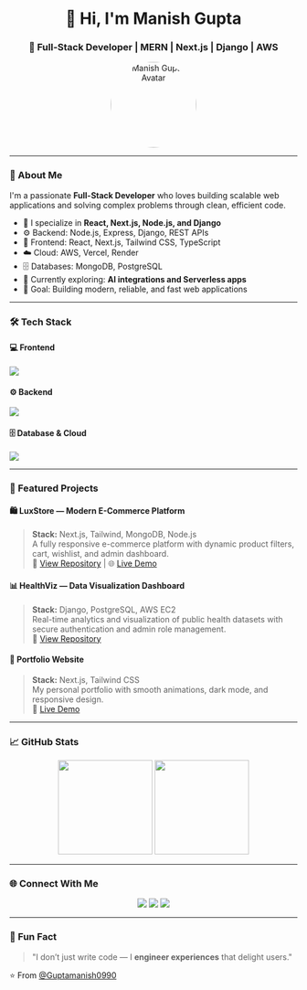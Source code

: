 <h1 align="center">👋 Hi, I'm Manish Gupta</h1>
<h3 align="center">🚀 Full-Stack Developer | MERN | Next.js | Django | AWS</h3>

<p align="center">
  <img src="https://github.com/Guptamanish0990.png" width="150" style="border-radius:50%" alt="Manish Gupta Avatar" />
</p>

---

### 🌟 About Me
I'm a passionate **Full-Stack Developer** who loves building scalable web applications and solving complex problems through clean, efficient code.

- 💼 I specialize in **React, Next.js, Node.js, and Django**
- ⚙️ Backend: Node.js, Express, Django, REST APIs
- 🧠 Frontend: React, Next.js, Tailwind CSS, TypeScript
- ☁️ Cloud: AWS, Vercel, Render
- 🗄 Databases: MongoDB, PostgreSQL
- 🔭 Currently exploring: **AI integrations and Serverless apps**
- 🎯 Goal: Building modern, reliable, and fast web applications

---

### 🛠 Tech Stack

#### 💻 Frontend
<p>
  <img src="https://skillicons.dev/icons?i=react,nextjs,html,css,tailwind,typescript,figma" />
</p>

#### ⚙️ Backend
<p>
  <img src="https://skillicons.dev/icons?i=nodejs,express,python,django,fastapi" />
</p>

#### 🗄 Database & Cloud
<p>
  <img src="https://skillicons.dev/icons?i=mongodb,postgres,aws,vercel,git,github,docker" />
</p>

---

### 🚀 Featured Projects

#### 🛍 LuxStore — Modern E-Commerce Platform
> **Stack:** Next.js, Tailwind, MongoDB, Node.js  
> A fully responsive e-commerce platform with dynamic product filters, cart, wishlist, and admin dashboard.  
> 🔗 [View Repository](https://github.com/Guptamanish0990/luxstore) | 🌐 [Live Demo](https://luxstore.vercel.app)

#### 📊 HealthViz — Data Visualization Dashboard
> **Stack:** Django, PostgreSQL, AWS EC2  
> Real-time analytics and visualization of public health datasets with secure authentication and admin role management.  
> 🔗 [View Repository](https://github.com/Guptamanish0990/healthviz)

#### 💼 Portfolio Website
> **Stack:** Next.js, Tailwind CSS  
> My personal portfolio with smooth animations, dark mode, and responsive design.  
> 🔗 [Live Demo](https://guptamanish0990.vercel.app)

---

### 📈 GitHub Stats
<p align="center">
  <img src="https://github-readme-stats.vercel.app/api?username=Guptamanish0990&show_icons=true&theme=react&hide_border=true" height="165" />
  <img src="https://github-readme-streak-stats.herokuapp.com/?user=Guptamanish0990&theme=react&hide_border=true" height="165" />
</p>

---

### 🌐 Connect With Me
<p align="center">
  <a href="mailto:websitedeveloper0990@gmail.com"><img src="https://img.shields.io/badge/Email-%23EA4335.svg?&style=for-the-badge&logo=gmail&logoColor=white" /></a>
  <a href="https://www.linkedin.com/in/guptamanish0990"><img src="https://img.shields.io/badge/LinkedIn-%230A66C2.svg?&style=for-the-badge&logo=linkedin&logoColor=white" /></a>
  <a href="https://github.com/Guptamanish0990"><img src="https://img.shields.io/badge/GitHub-%2312100E.svg?&style=for-the-badge&logo=github&logoColor=white" /></a>
</p>

---

### 🧩 Fun Fact
> "I don’t just write code — I **engineer experiences** that delight users."

⭐️ From [@Guptamanish0990](https://github.com/Guptamanish0990)
